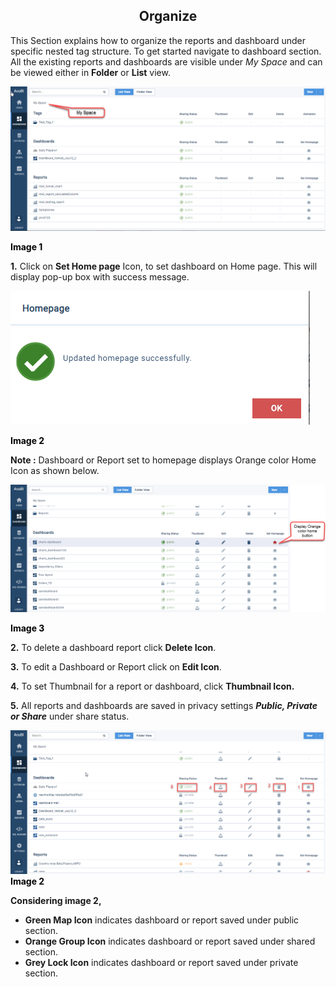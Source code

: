 
<center><h2>Organize</h2></center>

This Section explains how to organize the reports and dashboard under specific nested tag structure. To get started navigate to dashboard section. All the existing reports and dashboards are visible under *My Space* and can be viewed either in <b>Folder</b> or <b>List</b> view.

![enter image description here](https://raw.githubusercontent.com/sv18042016/fp1/7cf68f6c7bf54d8d9a4a70104087c9f1618ace6e/images/New_version5/TD_Organize_Image1.png)
 
  <b><Font color = " black">Image 1</font></b>
  
<b>1.</b>  Click on  <b>Set Home page</b>  Icon, to set dashboard on Home page.  This will display pop-up box with success message.

![enter image description here](https://raw.githubusercontent.com/sv18042016/fp1/0bec2242e2916cda50b243dc8532006a4c45a72e/images/New_version5/TD_Organize_Image3.png)
  
  <b><Font color = " black">Image 2</font></b>
  
 <b>Note :</b> Dashboard or Report set to homepage displays Orange color Home Icon as shown below.

![enter image description here](https://raw.githubusercontent.com/sv18042016/fp1/0bec2242e2916cda50b243dc8532006a4c45a72e/images/New_version5/TD_Organize_Image4.png)
 
  <b><Font color = " black">Image 3</font></b>

<b>2.</b> To delete a dashboard report  click  <b>Delete Icon</b>.

<b>3.</b>  To edit a Dashboard or Report click on <b>Edit Icon</b>.

<b>4.</b> To set Thumbnail for a report or dashboard, click <b>Thumbnail Icon.</b>

<b>5.</b> All reports and dashboards are saved in privacy settings <i><b>Public, Private or Share</b></i> under share status. 

![enter image description here](https://raw.githubusercontent.com/sv18042016/fp1/fb52c98e4e0d8753ac65f509d5bb179c853b962c/images/New_version5/TD_Organize_Image2.png)
 <b><Font color = " black">Image 2</font></b>

<b>Considering image 2,</b>

-   <b>Green Map Icon</b> indicates dashboard or report saved under public section.
-   <b>Orange Group Icon</b> indicates dashboard or report saved under shared section.
-   <b>Grey Lock Icon</b> indicates dashboard or report saved under private section.

<!--stackedit_data:
eyJoaXN0b3J5IjpbLTMwOTEwMTUwOSwxMjQ4NzU1MTgxLC0xMT
kxNDc0NjI2LC0xMjg1NTEyOTY2LDE1NjQyOTkxNzksLTM0Mzkz
MTkzOSwtODM3NjMyMTkyLC05NjM1ODk2NTksNzI4Nzg1ODI1XX
0=
-->